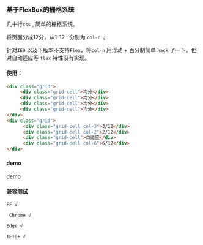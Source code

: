 ### 基于FlexBox的栅格系统

几十行`css` , 简单的栅格系统。

将页面分成12分，从1-12 : 分别为 `col-n `。

针对`IE9` 以及下版本不支持`Flex`，将`col-n` 用浮动 + 百分制简单 `hack` 了一下。但对自动适应等 `flex` 特性没有实现。

#### 使用：

```html
<div class="grid">
     <div class="grid-cell">均分</div>
     <div class="grid-cell">均分</div>
     <div class="grid-cell">均分</div>
     <div class="grid-cell">均分</div>       
</div>
<div class="grid">
      <div class="grid-cell col-3">3/12</div>
      <div class="grid-cell col-2">2/12</div>
      <div class="grid-cell">自适应</div>
      <div class="grid-cell col-6">6/12</div>       
</div>
```

#### demo

[demo](https://coldq.github.io/grid)

####  兼容测试

`FF √ ` 

` Chrome √`

`Edge √`

`IE10+ √`
